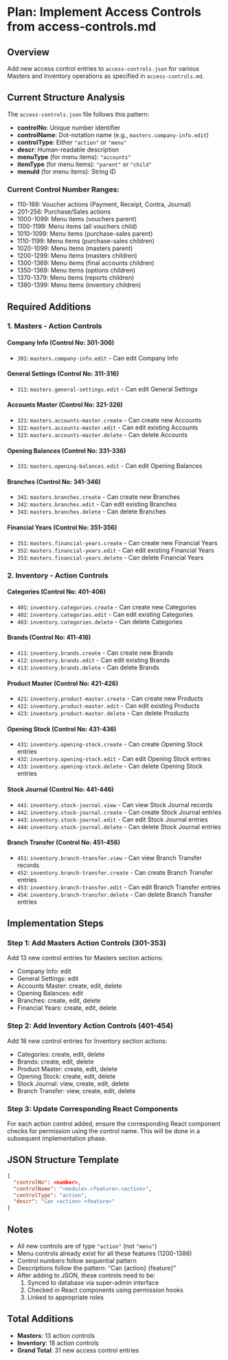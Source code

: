 # Plan: Implement Access Controls from access-controls.md

## Overview
Add new access control entries to `access-controls.json` for various Masters and Inventory operations as specified in `access-controls.md`.

## Current Structure Analysis

The `access-controls.json` file follows this pattern:
- **controlNo**: Unique number identifier
- **controlName**: Dot-notation name (e.g., `masters.company-info.edit`)
- **controlType**: Either `"action"` or `"menu"`
- **descr**: Human-readable description
- **menuType** (for menu items): `"accounts"`
- **itemType** (for menu items): `"parent"` or `"child"`
- **menuId** (for menu items): String ID

### Current Control Number Ranges:
- 110-169: Voucher actions (Payment, Receipt, Contra, Journal)
- 201-256: Purchase/Sales actions
- 1000-1099: Menu items (vouchers parent)
- 1100-1199: Menu items (all vouchers child)
- 1010-1099: Menu items (purchase-sales parent)
- 1110-1199: Menu items (purchase-sales children)
- 1020-1099: Menu items (masters parent)
- 1200-1299: Menu items (masters children)
- 1300-1369: Menu items (final accounts children)
- 1350-1369: Menu items (options children)
- 1370-1379: Menu items (reports children)
- 1380-1399: Menu items (inventory children)

## Required Additions

### 1. Masters - Action Controls

#### Company Info (Control No: 301-306)
- `301`: `masters.company-info.edit` - Can edit Company Info

#### General Settings (Control No: 311-316)
- `311`: `masters.general-settings.edit` - Can edit General Settings

#### Accounts Master (Control No: 321-326)
- `321`: `masters.accounts-master.create` - Can create new Accounts
- `322`: `masters.accounts-master.edit` - Can edit existing Accounts
- `323`: `masters.accounts-master.delete` - Can delete Accounts

#### Opening Balances (Control No: 331-336)
- `331`: `masters.opening-balances.edit` - Can edit Opening Balances

#### Branches (Control No: 341-346)
- `341`: `masters.branches.create` - Can create new Branches
- `342`: `masters.branches.edit` - Can edit existing Branches
- `343`: `masters.branches.delete` - Can delete Branches

#### Financial Years (Control No: 351-356)
- `351`: `masters.financial-years.create` - Can create new Financial Years
- `352`: `masters.financial-years.edit` - Can edit existing Financial Years
- `353`: `masters.financial-years.delete` - Can delete Financial Years

### 2. Inventory - Action Controls

#### Categories (Control No: 401-406)
- `401`: `inventory.categories.create` - Can create new Categories
- `402`: `inventory.categories.edit` - Can edit existing Categories
- `403`: `inventory.categories.delete` - Can delete Categories

#### Brands (Control No: 411-416)
- `411`: `inventory.brands.create` - Can create new Brands
- `412`: `inventory.brands.edit` - Can edit existing Brands
- `413`: `inventory.brands.delete` - Can delete Brands

#### Product Master (Control No: 421-426)
- `421`: `inventory.product-master.create` - Can create new Products
- `422`: `inventory.product-master.edit` - Can edit existing Products
- `423`: `inventory.product-master.delete` - Can delete Products

#### Opening Stock (Control No: 431-436)
- `431`: `inventory.opening-stock.create` - Can create Opening Stock entries
- `432`: `inventory.opening-stock.edit` - Can edit Opening Stock entries
- `433`: `inventory.opening-stock.delete` - Can delete Opening Stock entries

#### Stock Journal (Control No: 441-446)
- `441`: `inventory.stock-journal.view` - Can view Stock Journal records
- `442`: `inventory.stock-journal.create` - Can create Stock Journal entries
- `443`: `inventory.stock-journal.edit` - Can edit Stock Journal entries
- `444`: `inventory.stock-journal.delete` - Can delete Stock Journal entries

#### Branch Transfer (Control No: 451-456)
- `451`: `inventory.branch-transfer.view` - Can view Branch Transfer records
- `452`: `inventory.branch-transfer.create` - Can create Branch Transfer entries
- `453`: `inventory.branch-transfer.edit` - Can edit Branch Transfer entries
- `454`: `inventory.branch-transfer.delete` - Can delete Branch Transfer entries

## Implementation Steps

### Step 1: Add Masters Action Controls (301-353)
Add 13 new control entries for Masters section actions:
- Company Info: edit
- General Settings: edit
- Accounts Master: create, edit, delete
- Opening Balances: edit
- Branches: create, edit, delete
- Financial Years: create, edit, delete

### Step 2: Add Inventory Action Controls (401-454)
Add 18 new control entries for Inventory section actions:
- Categories: create, edit, delete
- Brands: create, edit, delete
- Product Master: create, edit, delete
- Opening Stock: create, edit, delete
- Stock Journal: view, create, edit, delete
- Branch Transfer: view, create, edit, delete

### Step 3: Update Corresponding React Components
For each action control added, ensure the corresponding React component checks for permission using the control name. This will be done in a subsequent implementation phase.

## JSON Structure Template

```json
{
  "controlNo": <number>,
  "controlName": "<module>.<feature>.<action>",
  "controlType": "action",
  "descr": "Can <action> <feature>"
}
```

## Notes

- All new controls are of type `"action"` (not `"menu"`)
- Menu controls already exist for all these features (1200-1386)
- Control numbers follow sequential pattern
- Descriptions follow the pattern: "Can {action} {feature}"
- After adding to JSON, these controls need to be:
  1. Synced to database via super-admin interface
  2. Checked in React components using permission hooks
  3. Linked to appropriate roles

## Total Additions
- **Masters**: 13 action controls
- **Inventory**: 18 action controls
- **Grand Total**: 31 new access control entries

